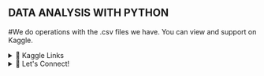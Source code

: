 ## DATA ANALYSIS WITH PYTHON

#We do operations with the .csv files we have. You can view and support on Kaggle.


<details> 
  <summary>🔗 Kaggle Links</summary>
  <div>
    <h2 align="center"> Connect </h2>
      <br/>
        <p align="center">
          <a href="https://www.kaggle.com/code/berkaydnmez/1-numpy-data-analysis-with-python" target="_blank" rel="noreferrer">1-Numpy Data Analysis With Python</a>
          <a href="https://www.kaggle.com/code/berkaydnmez/2-pandas-data-analysis-with-python" target="_blank" rel="noreferrer">2-Pandas Data Analysis With Python</a>
          <a href="https://www.kaggle.com/code/berkaydnmez/3-matplotlib-data-analysis-with-python" target="_blank" rel="noreferrer">3-Matplotlib Data Analysis With Python</a>
          <a href="https://www.kaggle.com/code/berkaydnmez/4-seaborn-data-analysis-with-python" target="_blank" rel="noreferrer">4-Seaborn Data Analysis With Python</a>
          <a href="https://www.kaggle.com/code/berkaydnmez/5-advanced-data-analysis-with-python" target="_blank" rel="noreferrer">5-Advanced Data Analysis With Python</a>
       </p>
     <br>
  </div>    
</details>

<details> 
  <summary>🔗 Let's Connect!</summary>
  <div>
    <h2 align="center"> Connect </h2>
      <br/>
        <p align="center">
          <a href="https://www.linkedin.com/in/berkay-d%C3%B6nmez-b7948872/" target="_blank"><img alt="LinkedIn" src="https://img.shields.io/badge/linkedin-%230077B5.svg?&style=for-the-badge&logo=linkedin&logoColor=white" /></a>
       </p>
     <br>
  </div>    
</details>
